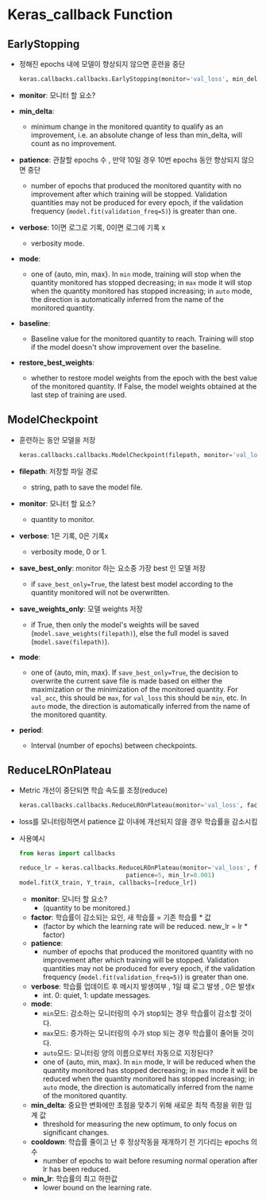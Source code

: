 # Keras_callback Function

## EarlyStopping

- 정해진 epochs 내에 모델이 향상되지 않으면 훈련을 중단

  ```python
  keras.callbacks.callbacks.EarlyStopping(monitor='val_loss', min_delta=0, patience=0, verbose=0, mode='auto', baseline=None, restore_best_weights=False)
  ```

- **monitor**: 모니터 할 요소? 

- **min_delta**: 

  - minimum change in the monitored quantity to qualify as an improvement, i.e. an absolute change of less than min_delta, will count as no improvement.

- **patience**: 관찰할 epochs 수 , 만약 10일 경우 10번 epochs 동안 향상되지 않으면 중단 

  - number of epochs that produced the monitored quantity with no improvement after which training will be stopped. Validation quantities may not be produced for every epoch, if the validation frequency (`model.fit(validation_freq=5)`) is greater than one.

- **verbose**: 1이면 로그로 기록, 0이면 로그에 기록 x

  - verbosity mode.

- **mode**: 

  - one of {auto, min, max}. In `min` mode, training will stop when the quantity monitored has stopped decreasing; in `max` mode it will stop when the quantity monitored has stopped increasing; in `auto` mode, the direction is automatically inferred from the name of the monitored quantity.

- **baseline**: 

  - Baseline value for the monitored quantity to reach. Training will stop if the model doesn't show improvement over the baseline.

- **restore_best_weights**: 

  - whether to restore model weights from the epoch with the best value of the monitored quantity. If False, the model weights obtained at the last step of training are used.



## ModelCheckpoint

- 훈련하는 동안 모델을 저장

  ```python
  keras.callbacks.callbacks.ModelCheckpoint(filepath, monitor='val_loss', verbose=0, save_best_only=False, save_weights_only=False, mode='auto', period=1)
  ```

- **filepath**: 저장할 파일 경로

  - string, path to save the model file.

- **monitor**: 모니터 할 요소? 

  - quantity to monitor.

- **verbose**: 1은 기록, 0은 기록x

  - verbosity mode, 0 or 1.

- **save_best_only**: monitor 하는 요소중 가장 best 인 모델 저장

  - if `save_best_only=True`, the latest best model according to the quantity monitored will not be overwritten.

- **save_weights_only**: 모델 weights 저장

  - if True, then only the model's weights will be saved (`model.save_weights(filepath)`), else the full model is saved (`model.save(filepath)`).

- **mode**: 

  - one of {auto, min, max}. If `save_best_only=True`, the decision to overwrite the current save file is made based on either the maximization or the minimization of the monitored quantity. For `val_acc`, this should be `max`, for `val_loss` this should be `min`, etc. In `auto` mode, the direction is automatically inferred from the name of the monitored quantity.

- **period**: 

  - Interval (number of epochs) between checkpoints.



## ReduceLROnPlateau

- Metric 개선이 중단되면 학습 속도를 조정(reduce)

  ```python
  keras.callbacks.callbacks.ReduceLROnPlateau(monitor='val_loss', factor=0.1, patience=10, verbose=0, mode='auto', min_delta=0.0001, cooldown=0, min_lr=0)
  ```

- loss를 모니터링하면서 patience 값 이내에 개선되지 않을 경우 학습률을 감소시킴

- 사용예시

  ```python
  from keras import callbacks
  
  reduce_lr = keras.callbacks.ReduceLROnPlateau(monitor='val_loss', factor=0.2,
                                patience=5, min_lr=0.001)
  model.fit(X_train, Y_train, callbacks=[reduce_lr])
  ```

  - **monitor**: 모니터 할 요소? 
    - (quantity to be monitored.)
  - **factor**: 학습률이 감소되는 요인, 새 학습률 = 기존 학습률 * 값 
    - (factor by which the learning rate will be reduced. new_lr = lr * factor)
  - **patience**: 
    - number of epochs that produced the monitored quantity with no improvement after which training will be stopped. Validation quantities may not be produced for every epoch, if the validation frequency (`model.fit(validation_freq=5)`) is greater than one.
  - **verbose**: 학습률 업데이트 후 메시지 발생여부 , 1일 떄 로그 발생 , 0은 발생x 
    - int. 0: quiet, 1: update messages.
  - **mode**:    
    - `min`모드: 감소하는 모니터링의 수가 stop되는 경우 학습률이 감소할 것이다.
    - `max`모드: 증가하는 모니터링의 수가 stop 되는 경우 학습률이 줄어들 것이다.
    - `auto`모드: 모니터링 양의 이름으로부터 자동으로 지정된다? 
    - one of {auto, min, max}. In `min` mode, lr will be reduced when the quantity monitored has stopped decreasing; in `max` mode it will be reduced when the quantity monitored has stopped increasing; in `auto` mode, the direction is automatically inferred from the name of the monitored quantity.
  - **min_delta**: 중요한 변화에만 초점을 맞추기 위해 새로운 최적 측정을 위한 임계 값
    - threshold for measuring the new optimum, to only focus on significant changes.
  - **cooldown**: 학습률 줄이고 난 후 정상작동을 재개하기 전 기다리는 epochs 의 수 
    - number of epochs to wait before resuming normal operation after lr has been reduced.
  - **min_lr**: 학습률의 최고 하한값
    - lower bound on the learning rate.





